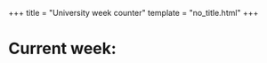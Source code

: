 +++
title = "University week counter"
template = "no_title.html"
+++

# Current week:

<h1 id="week-number"></h1>

<script src="/js/uni.js"></script>
